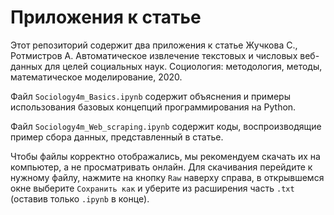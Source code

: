 # Приложения к статье
Этот репозиторий содержит два приложения к статье Жучкова С., Ротмистров А. Автоматическое извлечение текстовых и числовых веб-данных для целей социальных наук. Социология: методология, методы, математическое моделирование, 2020.

Файл `Sociology4m_Basics.ipynb` содержит объяснения и примеры использования базовых концепций программирования на Python.

Файл `Sociology4m_Web_scraping.ipynb` содержит коды, воспроизводящие пример сбора данных, представленный в статье.

Чтобы файлы корректно отображались, мы рекомендуем скачать их на компьютер, а не просматривать онлайн. Для скачивания перейдите к нужному файлу, нажмите на кнопку `Raw` наверху справа, в открывшемся окне выберите `Сохранить как` и уберите из расширения часть `.txt` (оставив только `.ipynb` в конце).
